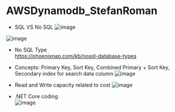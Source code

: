 # AWSDynamodb_StefanRoman
-  SQL VS No SQL
![image](https://user-images.githubusercontent.com/64368109/132951396-9101d53f-7192-4b58-a240-05e588315b39.png)

![image](https://user-images.githubusercontent.com/64368109/132951516-3456c3f0-ba47-4909-9160-c37a74adf095.png)

-  No SQL Type<br>
https://phoenixnap.com/kb/nosql-database-types

-  Concepts: Primary Key, Sort Key, Combined Primary + Sort Key, Secondary index for search data column
![image](https://user-images.githubusercontent.com/64368109/136462717-e2433307-2750-47c0-9f4a-89e3d9ae3df7.png)

-  Read and Write capacity related to cost
![image](https://user-images.githubusercontent.com/64368109/136463910-a7d3742c-b337-4d02-8290-1f13189a96ce.png)

-  .NET Core coding <br>
![image](https://user-images.githubusercontent.com/64368109/136465587-0e82996e-8b5d-45b8-a802-ab7d8a2e295f.png)
